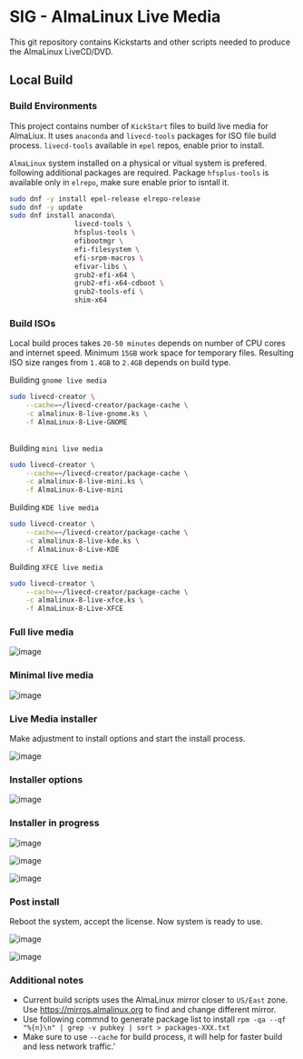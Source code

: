 # SIG - AlmaLinux Live Media

This git repository contains Kickstarts and other scripts needed to produce the AlmaLinux LiveCD/DVD.

## Local Build

### Build Environments

This project contains number of `KickStart` files to build live media for AlmaLiux. It uses `anaconda` and `livecd-tools` packages for ISO file build process. `livecd-tools` available in `epel` repos, enable prior to install.

`AlmaLinux` system installed on a physical or vitual system is prefered. following additional packages are required. Package `hfsplus-tools` is available only in `elrepo`, make sure enable prior to isntall it.

```sh
sudo dnf -y install epel-release elrepo-release
sudo dnf -y update
sudo dnf install anaconda\
                livecd-tools \
                hfsplus-tools \
                efibootmgr \
                efi-filesystem \
                efi-srpm-macros \
                efivar-libs \
                grub2-efi-x64 \
                grub2-efi-x64-cdboot \
                grub2-tools-efi \
                shim-x64
```

### Build ISOs

Local build proces takes `20-50 minutes` depends on number of CPU cores and internet speed. Minimum `15GB` work space for temporary files. Resulting ISO size ranges from `1.4GB` to `2.4GB` depends on build type.

Building `gnome live media`

```sh
sudo livecd-creator \
    --cache=~/livecd-creator/package-cache \
    -c almalinux-8-live-gnome.ks \
    -f AlmaLinux-8-Live-GNOME
 
```

Building `mini live media`

```sh
sudo livecd-creator \
    --cache=~/livecd-creator/package-cache \
    -c almalinux-8-live-mini.ks \
    -f AlmaLinux-8-Live-mini
```

Building `KDE live media`

```sh
sudo livecd-creator \
    --cache=~/livecd-creator/package-cache \
    -c almalinux-8-live-kde.ks \
    -f AlmaLinux-8-Live-KDE
```

Building `XFCE live media`

```sh
sudo livecd-creator \
    --cache=~/livecd-creator/package-cache \
    -c almalinux-8-live-xfce.ks \
    -f AlmaLinux-8-Live-XFCE
```

### Full live media

![image](https://user-images.githubusercontent.com/1273137/126790113-42c76349-cb33-4e21-a55a-fe59ff49459f.png)

### Minimal live media

![image](https://user-images.githubusercontent.com/1273137/126832606-52fc45c6-7bf2-4df0-b9c5-408e0b38af95.png)

### Live Media installer

Make adjustment to install options and start the install process.

![image](https://user-images.githubusercontent.com/1273137/126913694-e0f4ad15-e405-4764-a24c-8c63f5d5799c.png)

### Installer options

![image](https://user-images.githubusercontent.com/1273137/127050590-d52c0da5-320d-4489-8fcf-0059bc52d05d.png)

### Installer in progress

![image](https://user-images.githubusercontent.com/1273137/127050781-b9fb8284-bb7e-42f5-aa24-d7dfd7490965.png)

![image](https://user-images.githubusercontent.com/1273137/127051887-20990fe4-27e1-4133-b1f9-fa61bdce4e69.png)

![image](https://user-images.githubusercontent.com/1273137/127052376-2a8f88c9-a77e-4236-a721-6d502e35e0a7.png)

### Post install

Reboot the system, accept the license. Now system is ready to use.

![image](https://user-images.githubusercontent.com/1273137/127054222-2a94b1b5-b7ed-408c-9567-37dd105ddc91.png)

![image](https://user-images.githubusercontent.com/1273137/127054274-45668685-48c2-4dcb-800a-ccd7f8d4b2bd.png)

### Additional notes

* Current build scripts uses the AlmaLinux mirror closer to `US/East` zone. Use https://mirros.almalinux.org to find and change different mirror.
* Use following commnd to generate package list to install `rpm -qa --qf "%{n}\n" | grep -v pubkey | sort > packages-XXX.txt`
* Make sure to use `--cache` for build process, it will help for faster build and less network traffic.'

